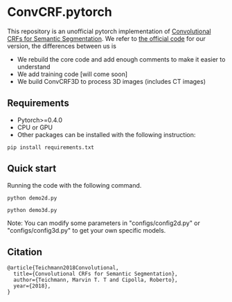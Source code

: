 # ConvCRF.pytorch

This repository is an unofficial pytorch implementation of 
[Convolutional CRFs for Semantic Segmentation](https://arxiv.org/abs/1805.04777).
We refer to [the official code](https://github.com/MarvinTeichmann/ConvCRF) for our version, the differences between us is
- We rebuild the core code and add enough comments to make it easier to understand
- We add training code [will come soon]
- We build ConvCRF3D to process 3D images (includes CT images)

## Requirements
- Pytorch>=0.4.0
- CPU or GPU
- Other packages can be installed with the following instruction:
```
pip install requirements.txt
```
  
## Quick start
Running the code with the following command.
```
python demo2d.py
```
```buildoutcfg
python demo3d.py
```
Note: You can modify some parameters in "configs/config2d.py" or "configs/config3d.py" to get your own specific models.

## Citation
```
@article{Teichmann2018Convolutional,
  title={Convolutional CRFs for Semantic Segmentation},
  author={Teichmann, Marvin T. T and Cipolla, Roberto},
  year={2018},
}
```